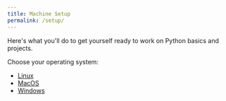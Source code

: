 ```yaml
---
title: Machine Setup
permalink: /setup/
---
```


Here's what you'll do to get yourself ready to work on Python basics and projects.

Choose your operating system:

* [Linux](/setuplinux/)
* [MacOS](/setupmac/)
* [Windows](/setupwindows)